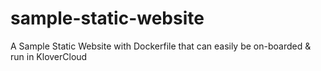 # sample-static-website
A Sample Static Website with Dockerfile that can easily be on-boarded &amp; run in KloverCloud
